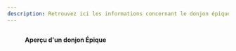 ```yaml
---
description: Retrouvez ici les informations concernant le donjon épique
---
```


<figure><img src="../.gitbook/assets/image (23).png" alt=""><figcaption><p><strong>Aperçu d'un donjon Épique</strong></p></figcaption></figure>
